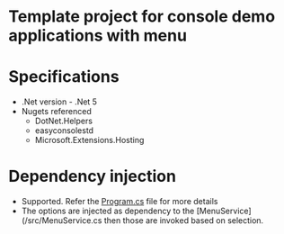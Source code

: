 # Template project for console demo applications with menu

# Specifications

- .Net version - .Net 5
- Nugets referenced
	- DotNet.Helpers
	- easyconsolestd
	- Microsoft.Extensions.Hosting

# Dependency injection

- Supported. Refer the [Program.cs](/src/Program.cs) file for more details
- The options are injected as dependency to the [MenuService](/src/MenuService.cs then those are invoked based on selection. 